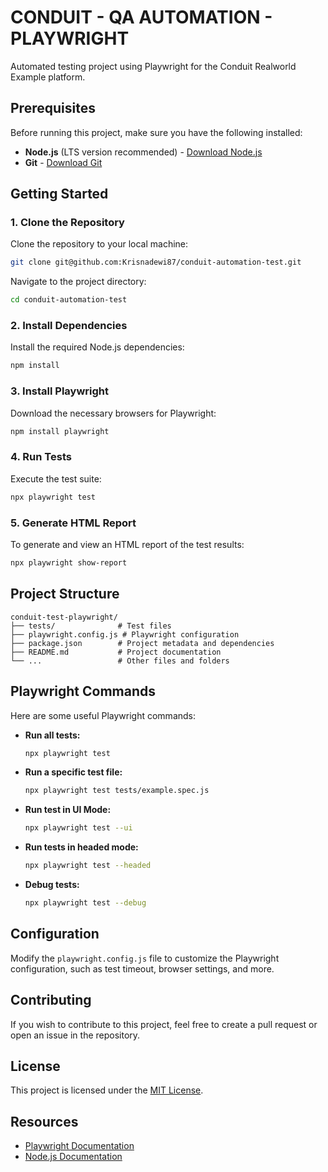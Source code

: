 # CONDUIT - QA AUTOMATION - PLAYWRIGHT

Automated testing project using Playwright for the Conduit Realworld Example platform.

## Prerequisites

Before running this project, make sure you have the following installed:

- **Node.js** (LTS version recommended) - [Download Node.js](https://nodejs.org/)
- **Git** - [Download Git](https://git-scm.com/)

## Getting Started

### 1. Clone the Repository

Clone the repository to your local machine:

```bash
git clone git@github.com:Krisnadewi87/conduit-automation-test.git
```

Navigate to the project directory:

```bash
cd conduit-automation-test
```

### 2. Install Dependencies

Install the required Node.js dependencies:

```bash
npm install
```

### 3. Install Playwright

Download the necessary browsers for Playwright:

```bash
npm install playwright
```

### 4. Run Tests

Execute the test suite:

```bash
npx playwright test
```

### 5. Generate HTML Report

To generate and view an HTML report of the test results:

```bash
npx playwright show-report
```

## Project Structure

```
conduit-test-playwright/
├── tests/              # Test files
├── playwright.config.js # Playwright configuration
├── package.json        # Project metadata and dependencies
├── README.md           # Project documentation
└── ...                 # Other files and folders
```

## Playwright Commands

Here are some useful Playwright commands:

- **Run all tests:**

  ```bash
  npx playwright test
  ```

- **Run a specific test file:**

  ```bash
  npx playwright test tests/example.spec.js
  ```

- **Run test in UI Mode:**

  ```bash
  npx playwright test --ui
  ```

- **Run tests in headed mode:**

  ```bash
  npx playwright test --headed
  ```

- **Debug tests:**
  ```bash
  npx playwright test --debug
  ```

## Configuration

Modify the `playwright.config.js` file to customize the Playwright configuration, such as test timeout, browser settings, and more.

## Contributing

If you wish to contribute to this project, feel free to create a pull request or open an issue in the repository.

## License

This project is licensed under the [MIT License](LICENSE).

## Resources

- [Playwright Documentation](https://playwright.dev/docs/intro)
- [Node.js Documentation](https://nodejs.org/en/docs/)
